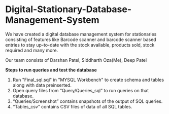 # Digital-Stationary-Database-Management-System

We have created a digital database management system for stationaries consisting of features like Barcode scanner and barcode scanner based entries to stay up-to-date with the stock available, products sold, stock required and many more.

Our team consists of 
Darshan Patel,
Siddharth Oza(Me),
Deep Patel

**Steps to run queries and test the database**
1. Run "Final_sql.sql" in "MYSQL Workbench" to create schema and tables along with data preinserted.
2.	Open query files from “Query/Queries_sql” to run queries on that database.
3.	“Queries/Screenshot” contains snapshots of the output of SQL queries.
4.	“Tables_csv” contains CSV files of data of all SQL tables.

